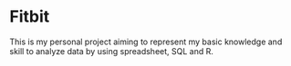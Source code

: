 # Fitbit
This is my personal project aiming to represent my basic knowledge and skill to analyze data by using spreadsheet, SQL and R.
